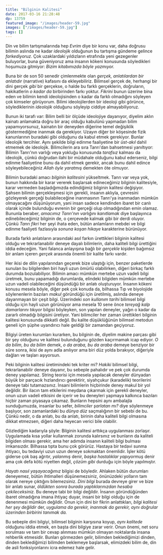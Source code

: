 ```yaml
---
title: "Bilginin Kalitesi"
date: 2017-03-16 21:28:48
dp: 13759
featured_image: "/images/header-59.jpg"
images: ["/images/header-59.jpg"]
tags: []
---
```


Din ve bilim tartışmalarında hep *Evrim* diye bir konu var, daha doğrusu bilimin
aslında ne kadar *ideolojik* olduğunun bu tartışma gündeme gelince
*farkediyoruz.* Çok uzaklardaki yıldızların etrafında yeni gezegenler
buluyorlar, buna güveniyoruz ama insanın kökeni konusunda söyledikleri hoşumuza
gitmiyor: *Bizim kitabımızda böyle yazmıyor.*

Buna bir de son 50 senedir çimlenmekte olan *gerçek, anlatılardan bir anlatıdır*
(narrative) kafasını da ekleyebiliriz. Bilimsel gerçek de, herhangi bir dini
gerçek *gibi* bir gerçekse, o halde bu farklı gerçeklerin, doğruların,
hakikatlerin *o kadar da* birbirinden farkı yoktur. *Fikrini* bunun üzerine bina
eden ve bilimin kendi ideolojisinden o kadar da farklı olmadığını söyleyen çok
kimseler görüyorum. Bilimi ideolojilerden bir ideoloji gibi görünce,
söylediklerinin *ideolojik* olduğunu söyleyip ciddiye almayabiliyoruz.

Bunun iki tarafı var: Bilim belli bir ölçüde ideolojiye dayanıyor, diyelim aklın
kainatı anlamakta doğru bir araç olduğu kabulünü yapmadan bilim yapamıyorsunuz,
kainatın bir deneyden diğerine temel değişiklik göstermediğine inanmak da
gerekiyor. Uzayın diğer bir köşesinde fizik kanunlarının buradaki gibi olduğunu
da kabul etmek gerekiyor. Bunlar ideolojik tercihler. Aynı şekilde bilgi edinme
faaliyetine bir *üst-akıl* dahil etmemek de ideolojik. Bilimcilerin ara sıra
Tanrı'dan bahsetmesi yanıltıyor: Bilimin Tanrı'nın varlığı veya yokluğu
konusunda *tarafsız* kalması da ideolojik, çünkü doğrudan ilahi bir müdahale
olduğunu kabul ederseniz, bilgi edinme faaliyetine bunu da dahil etmek gerekir,
ancak bunu dahil edince söyleyebileceğiniz *Allah öyle yaratmış* demekten öte
olmuyor.

Bilimin buradaki amacı *bilginin kalitesini* yükseltmek. Tanrı var veya yok,
bunun hakkında bir karar vererek başlarsak edineceğimiz bilginin kalitesiyle,
karar vermeden başladığımızda edindiğimiz bilginin kalitesi değişiyor. Şahsen
bilimin gerçekleşmesi için gerekli, insanın aklıyla, çevresini gözleyerek
gerçeği bulabileceğine inanmasının Tanrı'ya inanmadan mümkün olmayacağını
düşünüyorum, yani insan sadece kendinden ibaret bir canlı olarak içinde
bulunduğu evrenin bir gerçeği olup olmadığından emin olamaz. Bununla beraber,
*amacımız Tanrı'nın varlığını kanıtlamak* diye başlayınca edinebileceğimiz
bilginin de, o çerçevede kalmak gibi bir derdi oluyor. Çünkü *Tanrı fikri* her
şeyi ihata eden, bütün anlamların mebdei ve bilgi edinme faaliyeti fazlasıyla
*sonuna koşan hikaye* karakterine bürünüyor. 

Burada farklı anlatıların arasındaki asıl farkın ürettikleri bilginin kalitesi
olduğu ve tekrarlanabilir deneye dayalı bilimlerin, daha kaliteli bilgi
ürettiğini iddia edeceğim. Yani falanca anlayışına bağlı bir *gerçekle* kişiden
bağımsız bir anlam içeren *gerçek* arasında önemli bir kalite farkı vardır.

Her ikisi de dilin yapılarından geçerek bize ulaştığı için, benzer paketlerde
sunulan bu bilgilerden biri hayli uzun ömürlü olabilirken, diğeri birkaç farklı
durumda bozulabiliyor. Bilimin amacı mümkün mertebe uzun vadeli bilgi
üretmek, bunu yapamadığı durumlarda, elindeki bilgiden mümkün mertebe uzun
vadeli olabileceğini düşündüğü bir anlatı oluşturuyor. İnsanın kökeni konusu
mesela böyle, diğer pek çok konuda da, bilhassa Tıp ve biyolojide söylenenlerin
bazıları *makul* göründüğü için üretilmiş, aslında deneye dayanmayan bir çeşit
bilgi. Üzerindeki *son kullanım tarihi* bilimsel bilgi olduğu için hayli uzun
görünüyor ama mesela 10 sene önce *tereyağ kalp damarlarını tıkıyor* bilgisi
böyleyken, son yapılan deneyler, yağın o kadar da zararlı olmadığı bilgisini
üretiyor. Yani bilimciler her zaman ürettikleri bilginin kalitesi konusunda
dikkatli değil. Bu kalite düşüklüğünün bilimsel metodun geneli için şüphe
uyandırıcı hale geldiği bir zamandan geçiyoruz. 

Bilgiyi üreten kurumları kurarken, bu bilginin de, diyelim makine parçası gibi
bir şey olduğunu ve kalitesi bulunduğunu gözden kaçırmamak icap ediyor. *O da
bilim, bu da bilim* demek, *o da araba, bu da araba* demeye benziyor bir süre
sonra, ikisi de aynı adla anılıyor ama biri düz yolda bırakıyor, diğeriyle
dağları ve taşları aşıyorsun.

Peki bilginin kalitesi üretimindeki tek kriter mi? *Hakiki* bilimsel bilgi,
tekrarlanabilir deneye dayanır, bu sebeple pahalıdır ve pek çok durumda deney
yapılamaz. String teorisi için mesela yapılacak deneyler dünyadan büyük bir
parçacık hızlandırıcı gerektirir, siyahçukur (karadelik) teorilerini deneye tabi
tutamazsınız. İnsani bilimlerin hiçbirinde deney makul bir yol değildir. Bir
ilacın tam etkilerini meydana çıkarmak için gerekli deneyler, onun uzun vadeli
etkisini de içerir ve bu deneyleri yapmaya kalkınca bazıları hiçbir zaman
piyasaya çıkamaz. Bunların hepsini aynı ambalajla sunduğumuzda, insanlar bu
sefer, *bilimciler şarlatan mı?* diye söylenmeye başlıyor, son zamanlardaki bu
*dünya düz* saçmalığının bir sebebi de bu. Çünkü nedir, o da anlatı, bu da
anlatı, birinin daha kaliteli bilgi olmasına dikkat etmezsen, diğeri daha
heyecan verici bile olabilir. 

Gözlediğim kadarıyla şöyle: Bilginin kalitesi arttıkça uygulanması
zorlaşır. Uygulamada kısa yollar kullanmak zorunda kalırsınız ve bunların da
kaliteli bilgiden olması gerekir, ama her adımda insanın kaliteli bilgi bulması
imkansızdır. Bilhassa tıpta bunu çok görürüz. Hastaya bir tedavi sunma ihtiyacı,
bu tedaviyi uzun uzun deneye sokmaktan önemlidir. İşler kötü giderse çok baş
ağrıtır, *yalanmış* denir, *başka hastalıklar yapıyormuş* denir ama çok defa
kötü niyetten değil, *çözüm gibi* durduğu için böyle yapılmıştır.

*Hayatı nasıl yaşayacağımız* bilgisi de böyledir. Ahlaken bütün durumları
deneyemez, bütün ihtimalleri düşünemezsiniz, önünüzdeki yolların tam olarak
nereye çıktığını bilemezsiniz. *Dini bilgi* burada devreye girer ve bize bir
anlatı sunar, *öldükten sonra burada yaptıklarınızdan hesaba çekileceksiniz.* Bu
deneye tabi bir bilgi değildir. İnsanın göründüğünden ibaret olmadığına imana
ihtiyaç duyar, insani bir bilgi olduğu için de denenmesi mümkün değildir. Onun
için dini bir fikrin anlattıkları, *bilgi kalitesi her şey değildir* der,
*uygulama da gerekir, inanmak da gerekir, aynı doğrular üzerinden birbirini
tanımak da.*

Bu sebeple dini bilgiyi, bilimsel bilginin karşısına koyup, *aynı kalitede*
olduğunu iddia etmek, en başta dini bilgiye zarar verir. Onun önemi, net soru
sorulması ve tam bir cevap alınması mümkün olmayan noktalarda insana rehberlik
etmesidir. Bunları görmezden gelir, bilimden beklediğimizi dinden, dinden
beklediğimizi bilimden beklemeye başlarsak, elimizdeki bilim de, din de asli
fonksiyonlarını icra edemez hale gelir. 






